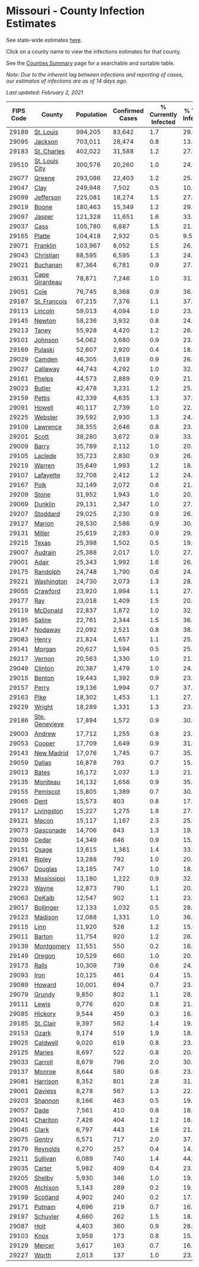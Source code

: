 # Missouri - County Infection Estimates

See state-wide estimates [here](/infections/us-mo).

Click on a county name to view the infections estimates for that county.

See the [Counties Summary](/infections/summary-counties) page for a searchable and sortable table.

*Note: Due to the inherent lag between infections and reporting of cases, our estimates of infections are as of 14 days ago.*

*Last updated: February 2, 2021*

|   FIPS Code |                           County |   Population |   Confirmed Cases |   % Currently Infected |   % Total Infected |
|-------------|----------------------------------|--------------|-------------------|------------------------|--------------------|
|       29189 |           [St. Louis](st.-louis) |      994,205 |            83,642 |                    1.7 |               29.6 |
|       29095 |               [Jackson](jackson) |      703,011 |            28,474 |                    0.8 |               13.9 |
|       29183 |       [St. Charles](st.-charles) |      402,022 |            31,588 |                    1.2 |               27.0 |
|       29510 | [St. Louis City](st.-louis-city) |      300,576 |            20,260 |                    1.0 |               24.9 |
|       29077 |                 [Greene](greene) |      293,086 |            22,403 |                    1.2 |               25.5 |
|       29047 |                     [Clay](clay) |      249,948 |             7,502 |                    0.5 |               10.3 |
|       29099 |           [Jefferson](jefferson) |      225,081 |            18,274 |                    1.5 |               27.6 |
|       29019 |                   [Boone](boone) |      180,463 |            15,349 |                    1.2 |               29.0 |
|       29097 |                 [Jasper](jasper) |      121,328 |            11,651 |                    1.6 |               33.1 |
|       29037 |                     [Cass](cass) |      105,780 |             6,887 |                    1.5 |               21.9 |
|       29165 |                 [Platte](platte) |      104,418 |             2,932 |                    0.5 |                9.5 |
|       29071 |             [Franklin](franklin) |      103,967 |             8,052 |                    1.5 |               26.1 |
|       29043 |           [Christian](christian) |       88,595 |             6,595 |                    1.3 |               24.6 |
|       29021 |             [Buchanan](buchanan) |       87,364 |             6,781 |                    0.9 |               27.3 |
|       29031 | [Cape Girardeau](cape-girardeau) |       78,871 |             7,246 |                    1.0 |               31.3 |
|       29051 |                     [Cole](cole) |       76,745 |             8,368 |                    0.9 |               36.9 |
|       29187 |     [St. Francois](st.-francois) |       67,215 |             7,376 |                    1.1 |               37.1 |
|       29113 |               [Lincoln](lincoln) |       59,013 |             4,094 |                    1.0 |               23.7 |
|       29145 |                 [Newton](newton) |       58,236 |             3,932 |                    0.8 |               24.1 |
|       29213 |                   [Taney](taney) |       55,928 |             4,420 |                    1.2 |               26.6 |
|       29101 |               [Johnson](johnson) |       54,062 |             3,680 |                    0.9 |               23.6 |
|       29169 |               [Pulaski](pulaski) |       52,607 |             2,920 |                    0.4 |               18.6 |
|       29029 |                 [Camden](camden) |       46,305 |             3,619 |                    0.9 |               26.3 |
|       29027 |             [Callaway](callaway) |       44,743 |             4,292 |                    1.0 |               32.3 |
|       29161 |                 [Phelps](phelps) |       44,573 |             2,889 |                    0.9 |               21.7 |
|       29023 |                 [Butler](butler) |       42,478 |             3,231 |                    1.2 |               25.8 |
|       29159 |                 [Pettis](pettis) |       42,339 |             4,635 |                    1.3 |               37.0 |
|       29091 |                 [Howell](howell) |       40,117 |             2,739 |                    1.0 |               22.5 |
|       29225 |               [Webster](webster) |       39,592 |             2,930 |                    1.3 |               24.4 |
|       29109 |             [Lawrence](lawrence) |       38,355 |             2,646 |                    0.8 |               23.1 |
|       29201 |                   [Scott](scott) |       38,280 |             3,672 |                    0.9 |               33.5 |
|       29009 |                   [Barry](barry) |       35,789 |             2,112 |                    1.0 |               20.1 |
|       29105 |               [Laclede](laclede) |       35,723 |             2,830 |                    0.9 |               26.2 |
|       29219 |                 [Warren](warren) |       35,649 |             1,993 |                    1.2 |               18.9 |
|       29107 |           [Lafayette](lafayette) |       32,708 |             2,412 |                    1.2 |               24.9 |
|       29167 |                     [Polk](polk) |       32,149 |             2,072 |                    0.6 |               21.3 |
|       29209 |                   [Stone](stone) |       31,952 |             1,943 |                    1.0 |               20.1 |
|       29069 |               [Dunklin](dunklin) |       29,131 |             2,347 |                    1.0 |               27.9 |
|       29207 |             [Stoddard](stoddard) |       29,025 |             2,230 |                    0.9 |               26.6 |
|       29127 |                 [Marion](marion) |       28,530 |             2,586 |                    0.9 |               30.9 |
|       29131 |                 [Miller](miller) |       25,619 |             2,283 |                    0.9 |               29.8 |
|       29215 |                   [Texas](texas) |       25,398 |             1,502 |                    0.5 |               19.6 |
|       29007 |               [Audrain](audrain) |       25,388 |             2,017 |                    1.0 |               27.3 |
|       29001 |                   [Adair](adair) |       25,343 |             1,992 |                    1.6 |               26.8 |
|       29175 |             [Randolph](randolph) |       24,748 |             1,790 |                    0.6 |               24.3 |
|       29221 |         [Washington](washington) |       24,730 |             2,073 |                    1.3 |               28.3 |
|       29055 |             [Crawford](crawford) |       23,920 |             1,994 |                    1.1 |               27.8 |
|       29177 |                       [Ray](ray) |       23,018 |             1,409 |                    1.5 |               20.6 |
|       29119 |             [McDonald](mcdonald) |       22,837 |             1,872 |                    1.0 |               32.1 |
|       29195 |                 [Saline](saline) |       22,761 |             2,344 |                    1.5 |               36.7 |
|       29147 |               [Nodaway](nodaway) |       22,092 |             2,521 |                    0.8 |               38.9 |
|       29083 |                   [Henry](henry) |       21,824 |             1,657 |                    1.1 |               25.8 |
|       29141 |                 [Morgan](morgan) |       20,627 |             1,594 |                    0.5 |               25.7 |
|       29217 |                 [Vernon](vernon) |       20,563 |             1,330 |                    1.0 |               21.6 |
|       29049 |               [Clinton](clinton) |       20,387 |             1,479 |                    1.0 |               24.2 |
|       29015 |                 [Benton](benton) |       19,443 |             1,392 |                    0.9 |               23.8 |
|       29157 |                   [Perry](perry) |       19,136 |             1,994 |                    0.7 |               37.4 |
|       29163 |                     [Pike](pike) |       18,302 |             1,453 |                    1.1 |               27.3 |
|       29229 |                 [Wright](wright) |       18,289 |             1,331 |                    1.3 |               23.6 |
|       29186 | [Ste. Genevieve](ste.-genevieve) |       17,894 |             1,572 |                    0.9 |               30.0 |
|       29003 |                 [Andrew](andrew) |       17,712 |             1,255 |                    0.8 |               23.9 |
|       29053 |                 [Cooper](cooper) |       17,709 |             1,649 |                    0.9 |               31.6 |
|       29143 |         [New Madrid](new-madrid) |       17,076 |             1,745 |                    0.7 |               35.3 |
|       29059 |                 [Dallas](dallas) |       16,878 |               793 |                    0.7 |               15.7 |
|       29013 |                   [Bates](bates) |       16,172 |             1,037 |                    1.3 |               21.2 |
|       29135 |             [Moniteau](moniteau) |       16,132 |             1,656 |                    0.9 |               35.8 |
|       29155 |             [Pemiscot](pemiscot) |       15,805 |             1,389 |                    0.7 |               30.8 |
|       29065 |                     [Dent](dent) |       15,573 |               803 |                    0.8 |               17.1 |
|       29117 |         [Livingston](livingston) |       15,227 |             1,275 |                    1.8 |               27.6 |
|       29121 |                   [Macon](macon) |       15,117 |             1,167 |                    2.3 |               25.9 |
|       29073 |           [Gasconade](gasconade) |       14,706 |               843 |                    1.3 |               19.1 |
|       29039 |                   [Cedar](cedar) |       14,349 |               646 |                    0.9 |               15.1 |
|       29151 |                   [Osage](osage) |       13,615 |             1,361 |                    1.4 |               33.0 |
|       29181 |                 [Ripley](ripley) |       13,288 |               792 |                    1.0 |               20.3 |
|       29067 |               [Douglas](douglas) |       13,185 |               747 |                    1.0 |               18.7 |
|       29133 |       [Mississippi](mississippi) |       13,180 |             1,222 |                    0.9 |               32.5 |
|       29223 |                   [Wayne](wayne) |       12,873 |               790 |                    1.1 |               20.3 |
|       29063 |                 [DeKalb](dekalb) |       12,547 |               902 |                    1.1 |               23.9 |
|       29017 |           [Bollinger](bollinger) |       12,133 |             1,032 |                    0.5 |               28.8 |
|       29123 |               [Madison](madison) |       12,088 |             1,331 |                    1.0 |               36.9 |
|       29115 |                     [Linn](linn) |       11,920 |               526 |                    1.2 |               15.0 |
|       29011 |                 [Barton](barton) |       11,754 |               920 |                    1.2 |               26.2 |
|       29139 |         [Montgomery](montgomery) |       11,551 |               550 |                    0.2 |               16.4 |
|       29149 |                 [Oregon](oregon) |       10,529 |               660 |                    1.0 |               20.8 |
|       29173 |                   [Ralls](ralls) |       10,309 |               739 |                    0.6 |               24.5 |
|       29093 |                     [Iron](iron) |       10,125 |               461 |                    0.4 |               15.5 |
|       29089 |                 [Howard](howard) |       10,001 |               694 |                    0.7 |               23.6 |
|       29079 |                 [Grundy](grundy) |        9,850 |               802 |                    1.1 |               28.2 |
|       29111 |                   [Lewis](lewis) |        9,776 |               620 |                    0.8 |               21.5 |
|       29085 |               [Hickory](hickory) |        9,544 |               459 |                    0.3 |               16.0 |
|       29185 |           [St. Clair](st.-clair) |        9,397 |               562 |                    1.4 |               19.9 |
|       29153 |                   [Ozark](ozark) |        9,174 |               519 |                    1.9 |               18.4 |
|       29025 |             [Caldwell](caldwell) |        9,020 |               619 |                    0.8 |               23.2 |
|       29125 |                 [Maries](maries) |        8,697 |               522 |                    0.8 |               20.0 |
|       29033 |               [Carroll](carroll) |        8,679 |               796 |                    2.0 |               30.7 |
|       29137 |                 [Monroe](monroe) |        8,644 |               580 |                    0.6 |               23.0 |
|       29081 |             [Harrison](harrison) |        8,352 |               801 |                    2.8 |               31.7 |
|       29061 |               [Daviess](daviess) |        8,278 |               567 |                    1.3 |               22.4 |
|       29203 |               [Shannon](shannon) |        8,166 |               463 |                    0.5 |               19.1 |
|       29057 |                     [Dade](dade) |        7,561 |               410 |                    0.8 |               18.4 |
|       29041 |             [Chariton](chariton) |        7,426 |               404 |                    1.2 |               18.8 |
|       29045 |                   [Clark](clark) |        6,797 |               443 |                    1.6 |               21.9 |
|       29075 |                 [Gentry](gentry) |        6,571 |               717 |                    2.0 |               37.8 |
|       29179 |             [Reynolds](reynolds) |        6,270 |               257 |                    0.4 |               14.0 |
|       29211 |             [Sullivan](sullivan) |        6,089 |               740 |                    1.4 |               44.0 |
|       29035 |                 [Carter](carter) |        5,982 |               409 |                    0.4 |               23.2 |
|       29205 |                 [Shelby](shelby) |        5,930 |               346 |                    1.0 |               19.7 |
|       29005 |             [Atchison](atchison) |        5,143 |               289 |                    0.2 |               19.5 |
|       29199 |             [Scotland](scotland) |        4,902 |               240 |                    0.2 |               17.2 |
|       29171 |                 [Putnam](putnam) |        4,696 |               219 |                    0.7 |               16.1 |
|       29197 |             [Schuyler](schuyler) |        4,660 |               262 |                    1.5 |               18.9 |
|       29087 |                     [Holt](holt) |        4,403 |               360 |                    0.9 |               28.0 |
|       29103 |                     [Knox](knox) |        3,959 |               173 |                    0.8 |               15.2 |
|       29129 |                 [Mercer](mercer) |        3,617 |               163 |                    0.7 |               16.2 |
|       29227 |                   [Worth](worth) |        2,013 |               137 |                    1.0 |               23.1 |